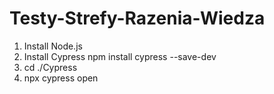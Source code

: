 # Testy-Strefy-Razenia-Wiedza
1. Install Node.js 
2. Install Cypress npm install cypress --save-dev
3. cd ./Cypress
4. npx cypress open
